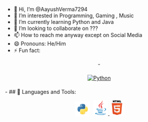 - 👋 Hi, I’m @AayushVerma7294
- 👀 I’m interested in Programming, Gaming , Music
- 🌱 I’m currently learning Python and Java
- 💞️ I’m looking to collaborate on ???
- 📫 How to reach me anyway except on Social Media
- 😄 Pronouns: He/Him
- ⚡ Fun fact:
<center>
- <p align="center">
 <a href="mailto:anurag987verma@gmail.com"> <img src="https://cdn.jsdelivr.net/npm/simple-icons@v3/icons/gmail.svg" alt="Python" height="50" style="vertical-align:top; margin:6px"></a>
</p>
</center>
- ## 🧰 Languages and Tools:
<center>
<p align="center">
<img src="https://raw.githubusercontent.com/github/explore/80688e429a7d4ef2fca1e82350fe8e3517d3494d/topics/python/python.png" alt="Python" height="40" style="vertical-align:top; margin:4px">
<a href="https://www.java.com" target="_blank" rel="noreferrer"><img src="https://raw.githubusercontent.com/devicons/devicon/master/icons/java/java-original.svg" alt="java" width="40" height="40"/> </a>
<a href="https://www.w3.org/html/" target="_blank" rel="noreferrer"> <img src="https://raw.githubusercontent.com/devicons/devicon/master/icons/html5/html5-original-wordmark.svg" alt="html5" width="40" height="40"/> </a>
</p></center>

<!---
AayushVerma7294/AayushVerma7294 is a ✨ special ✨ repository because its `README.md` (this file) appears on your GitHub profile.
You can click the Preview link to take a look at your changes.
--->
